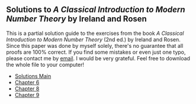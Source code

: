 ## Solutions to *A Classical Introduction to Modern Number Theory* by Ireland and Rosen

This is a partial solution guide to the exercises from the book *A Classical Introduction to Modern Number Theory* (2nd ed.) by Ireland and Rosen. Since this paper was done by myself solely, there's no guarantee that all proofs are 100% correct. If you find some mistakes or even just one typo, please contact me by <a href="mailto:timo65537@protonmail.com">email</a>. I would be very grateful. Feel free to download the whole file to your computer!

* [Solutions Main](https://bettertimo.com/wp-content/uploads/2022/08/IR.pdf)
* [Chapter 6](https://bettertimo.com/wp-content/uploads/2022/08/IR-06.pdf)
* [Chapter 8](https://bettertimo.com/wp-content/uploads/2022/08/IR-08.pdf)
* [Chapter 9](https://bettertimo.com/wp-content/uploads/2022/08/IR-09.pdf)
